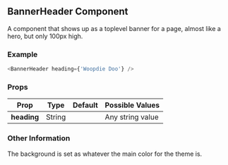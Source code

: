 ## BannerHeader Component
A component that shows up as a toplevel banner for a page, almost like a hero, but only 100px high.

### Example

```js
<BannerHeader heading={'Woopdie Doo'} />
```

### Props

| Prop          | Type     | Default     | Possible Values
| ------------- | -------- | ----------- | ---------------------------------------------
| **heading**    | String   |             | Any string value


### Other Information
The background is set as whatever the main color for the theme is.
